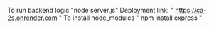 To run backend logic "node server.js"
Deployment link: " https://ca-2s.onrender.com " 
To install node_modules " npm install express "
